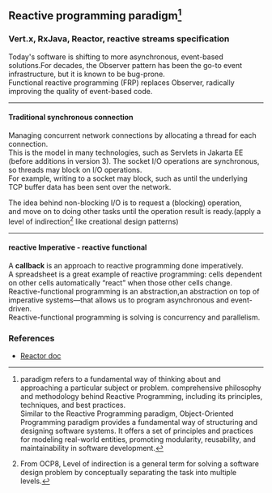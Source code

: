## Reactive programming paradigm[^1]    
### Vert.x, RxJava, Reactor, reactive streams specification
Today's software is shifting to more asynchronous, event-based solutions.For decades, the Observer pattern has been the go-to event infrastructure, but it is known to be bug-prone.     
Functional reactive programming (FRP) replaces Observer, radically improving the quality of event-based code.    

---
#### Traditional synchronous connection
Managing concurrent network connections by allocating a thread for each connection.     
This is the model in many technologies, such as Servlets in Jakarta EE (before additions in version 3).
The socket I/O operations are synchronous, so threads may block on I/O operations.    
For example, writing to a socket may block, such as until the underlying TCP buffer data has been sent over the network.   

The idea behind non-blocking I/O is to request a (blocking) operation,    
 and move on to doing other tasks until the operation result is ready.(apply a level of indirection[^2] like creational design patterns)    

---
#### reactive Imperative - reactive functional
A **callback** is an approach to reactive programming done imperatively.    
A spreadsheet is a great example of reactive programming: cells dependent on other cells automatically “react” when those other cells change.        
Reactive-functional programming is an abstraction,an abstraction on top of imperative systems—that allows us to program asynchronous and event-driven.    
Reactive-functional programming is solving is concurrency and parallelism.    

### References
- [Reactor doc](https://projectreactor.io/docs/core/release/reference/#getting-started)

[^1]: paradigm refers to a fundamental way of thinking about and approaching a particular subject or problem. comprehensive philosophy and methodology behind Reactive Programming, including its principles, techniques, and best practices.      
Similar to the Reactive Programming paradigm, Object-Oriented Programming paradigm provides a fundamental way of structuring and designing software systems. It offers a set of principles and practices for modeling real-world entities, promoting modularity, reusability, and maintainability in software development.     
[^2]: From OCP8, Level of indirection is a general term for solving a software design problem by conceptually separating the task into multiple levels.